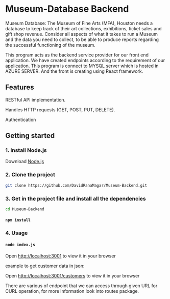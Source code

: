 # Museum-Database Backend

Museum Database: The Museum of Fine Arts (MFA), Houston needs a
database to keep track of their art collections, exhibitions, ticket sales and gift
shop revenue. Consider all aspects of what it takes to run a Museum and the
data you need to collect, to be able to produce reports regarding the
successful functioning of the museum.

This program acts as the backend service provider for our front end application. We have created endpoints according to
the requirement of our application. This program is connect to MYSQL server which is hosted in AZURE SERVER. And the
front is creating using React framework.

## Features

RESTful API implementation.

Handles HTTP requests (GET, POST, PUT, DELETE).

Authentication

## Getting started

### 1. Install Node.js
   Download [Node.js](https://nodejs.org/en/download/package-manager)

### 2. Clone the project
   ```bash 
   git clone https://github.com/DavidRanaMagar/Museum-Backend.git
   ```
### 3. Get in the project file and install all the dependencies
   ```bash 
   cd Museum-Backend
   ```
#### `npm install`


### 4. Usage
#### `node index.js`

Open [http://localhost:3001](http://localhost:3001) to view it in your browser

example to get customer data in json:

Open [http://localhost:3001/customers](http://localhost:3000/customers) to view it in your browser

There are various of endpoint that we can access through given URL for CURL operation, for more information look into
routes package.


